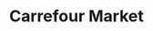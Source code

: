 ---
title: "Carrefour Market"
url: /le-havre/carrefour-market-rue-aristide-briand/
shop: Supermarkt
---